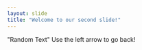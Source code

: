 ```yaml
---
layout: slide
title: "Welcome to our second slide!"
---
```

"Random Text"
Use the left arrow to go back!
